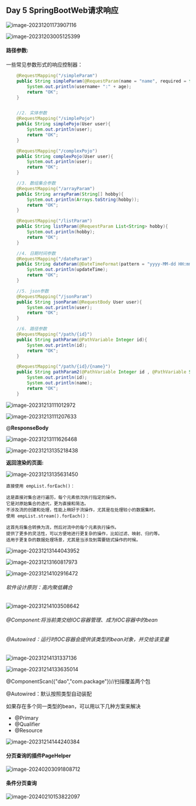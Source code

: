 ## Day 5 SpringBootWeb请求响应

![image-20231201173907116](./assets/image-20231201173907116.png)

![image-20231203005125399](./assets/image-20231203005125399.png)



#### 路径参数:

一些常见参数形式的响应控制器：

```Java
    @RequestMapping("/simpleParam")
    public String simpleParam(@RequestParam(name = "name", required = false) String username, Integer age){
        System.out.println(username+ ":" + age);
        return "OK";
    }


    //2. 实体参数
    @RequestMapping("/simplePojo")
    public String simplePojo(User user){
        System.out.println(user);
        return "OK";
    }

    @RequestMapping("/complexPojo")
    public String complexPojo(User user){
        System.out.println(user);
        return "OK";
    }

    //3. 数组集合参数
    @RequestMapping("/arrayParam")
    public String arrayParam(String[] hobby){
        System.out.println(Arrays.toString(hobby));
        return "OK";
    }

    @RequestMapping("/listParam")
    public String listParam(@RequestParam List<String> hobby){
        System.out.println(hobby);
        return "OK";
    }

    //4. 日期时间参数
    @RequestMapping("/dateParam")
    public String dateParam(@DateTimeFormat(pattern = "yyyy-MM-dd HH:mm:ss") LocalDateTime updateTime){
        System.out.println(updateTime);
        return "OK";
    }

    //5. json参数
    @RequestMapping("/jsonParam")
    public String jsonParam(@RequestBody User user){
        System.out.println(user);
        return "OK";
    }

    //6. 路径参数
    @RequestMapping("/path/{id}")
    public String pathParam(@PathVariable Integer id){
        System.out.println(id);
        return "OK";
    }

    @RequestMapping("/path/{id}/{name}")
    public String pathParam2(@PathVariable Integer id , @PathVariable String name){
        System.out.println(id);
        System.out.println(name);
        return "OK";
    }
```

![image-20231213111012972](./assets/image-20231213111012972.png)



![image-20231213111207633](./assets/image-20231213111207633.png)

@**ResponseBody**

![image-20231213111626468](./assets/image-20231213111626468.png)

![image-20231213135218438](./assets/image-20231213135218438.png)



**返回渲染的页面:**

![image-20231213135631450](./assets/image-20231213135631450.png)

```
直接使用 empList.forEach()：

这是直接对集合进行遍历，每个元素依次执行指定的操作。
它是对原始集合的迭代，更为直接和简洁。
不涉及流的创建和处理，性能上稍好于流操作，尤其是在处理较小的数据集时。
使用 empList.stream().forEach()：

这首先将集合转换为流，然后对流中的每个元素执行操作。
提供了更多的灵活性，可以方便地进行更复杂的操作，比如过滤、映射、归约等。
适用于更复杂的数据处理场景，尤其是当涉及到需要链式操作的时候。
```

![image-20231213144043952](./assets/image-20231213144043952.png)

![image-20231213160817973](./assets/image-20231213160817973.png)

![image-20231214102916472](./assets/image-20231214102916472.png)

###### 软件设计原则：高内聚低耦合

![image-20231214103508642](./assets/image-20231214103508642.png)

###### @Component:将当前类交给IOC容器管理、成为IOC容器中的bean

###### @Autowired：运行时IOC容器会提供该类型的bean对象，并交给该变量



![image-20231214131337136](./assets/image-20231214131337136.png)

![image-20231214133635014](./assets/image-20231214133635014.png)

@ComponentScan({"dao","com.package"})//扫描覆盖两个包

@Autowired：默认按照类型自动装配

如果存在多个同一类型的bean，可以用以下几种方案来解决

- @Primary
- @Qualifier
- @Resource

![image-20231214144240384](./assets/image-20231214144240384.png)

#### 分页查询的插件PageHelper

![image-20240203091808712](./assets/image-20240203091808712.png)

#### 条件分页查询

![image-20240210153822097](./assets/image-20240210153822097.png)
